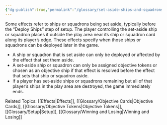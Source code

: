 ```yaml
---
{"dg-publish":true,"permalink":"/glossary/set-aside-ships-and-squadrons/"}
---
```


Some effects refer to ships or squadrons being set aside, typically before the “Deploy Ships” step of setup. The player controlling the set-aside ship or squadron places it outside the play area near its ship or squadron card along its player’s edge. These effects specify when those ships or squadrons can be deployed later in the game.
- A ship or squadron that is set aside can only be deployed or affected by the effect that set them aside.
- A set-aside ship or squadron can only be assigned objective tokens or chosen as an objective ship if that effect is resolved before the effect that sets that ship or squadron aside.
- If a player has set-aside ships or squadrons remaining but all of that player’s ships in the play area are destroyed, the game immediately ends.

Related Topics: [[Effects\|Effects]], [[Glossary/Objective Cards\|Objective Cards]], [[Glossary/Objective Tokens\|Objective Tokens]], [[Glossary/Setup\|Setup]], [[Glossary/Winning and Losing\|Winning and Losing]]
